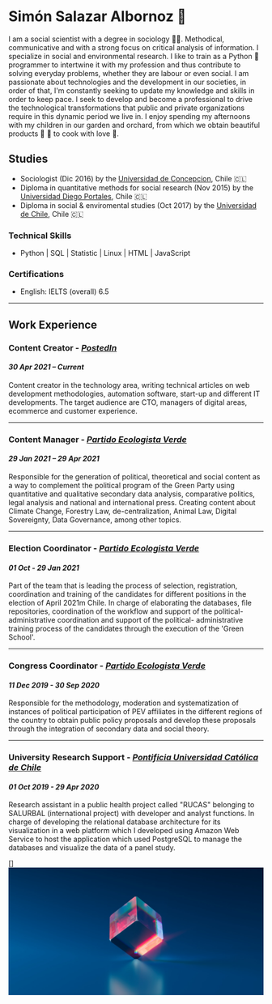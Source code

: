 # Simón Salazar Albornoz 🦉 

I am a social scientist with a degree in sociology 👨‍🎓. Methodical, communicative and with a strong focus on critical analysis of information. I specialize in social and environmental research. I like to train as a Python 🐍 programmer to intertwine it with my profession and thus contribute to solving everyday problems, whether they are labour or even social. I am passionate about technologies and the development in our societies, in order of that, I'm constantly seeking to update my knowledge and skills in order to keep pace. I seek to develop and become a professional to drive the technological transformations that public and private organizations require in this dynamic period we live in. I enjoy spending my afternoons with my children in our garden and orchard, from which we obtain beautiful products 🍅 🌽 to cook with love 💚. 

## Studies
* Sociologist (Dic 2016) by the [Universidad de Concepcion](https://admision.udec.cl/sociologia/), Chile 🇨🇱
* Diploma in quantitative methods for social research (Nov 2015) by the [Universidad Diego Portales](https://postgrados.udp.cl/programas/diplomado-en-metodos-cuantitativos-para-la-investigacion-social/), Chile 🇨🇱
* Diploma in social & enviromental studies (Oct 2017) by the [Universidad de Chile](https://www.uchile.cl/cursos/88872/diplomado-estudios-socioambientales), Chile 🇨🇱

### Technical Skills
* Python | SQL | Statistic | Linux | HTML | JavaScript

### Certifications
* English: IELTS (overall) 6.5

---
## Work Experience

### Content Creator - [_PostedIn_](https://www.postedin.com/)
#### _30 Apr 2021 – Current_

Content creator in the technology area, writing technical articles on web development methodologies, automation
software, start-up and different IT developments.
The target audience are CTO, managers of digital areas, ecommerce and customer experience.

---
### Content Manager - [_Partido Ecologista Verde_](https://www.ecologistas.cl/)
#### _29 Jan 2021 – 29 Apr 2021_

Responsible for the generation of political, theoretical and social content as a way to complement the political program
of the Green Party using quantitative and qualitative secondary data analysis, comparative politics, legal analysis and
national and international press. Creating content about Climate Change, Forestry Law, de-centralization, Animal
Law, Digital Sovereignty, Data Governance, among other topics.

---
### Election Coordinator - [_Partido Ecologista Verde_](https://www.ecologistas.cl/)
#### _01 Oct - 29 Jan 2021_
Part of the team that is leading the process of selection, registration, coordination and training of the candidates for
different positions in the election of April 2021m Chile. In charge of elaborating the databases, file repositories,
coordination of the workflow and support of the political-administrative coordination and support of the political-
administrative training process of the candidates through the execution of the 'Green School'.

---
### Congress Coordinator - [_Partido Ecologista Verde_](https://www.ecologistas.cl/)
#### _11 Dec 2019 - 30 Sep 2020_
Responsible for the methodology, moderation and systematization of instances of political participation of PEV
affiliates in the different regions of the country to obtain public policy proposals and develop these proposals through
the integration of secondary data and social theory.

---
### University Research Support - [_Pontificia Universidad Católica de Chile_](https://www.uc.cl/)
#### _01 Oct 2019 - 29 Apr 2020_

Research assistant in a public health project called "RUCAS" belonging to SALURBAL (international project) with
developer and analyst functions. In charge of developing the relational database architecture for its visualization in a
web platform which I developed using Amazon Web Service to host the application which used PostgreSQL to manage
the databases and visualize the data of a panel study.

[]
![imagen previsualizacion](https://github.com/ssadata/Resume/blob/main/image/pexels-rostislav-uzunov-5011647.jpg)
